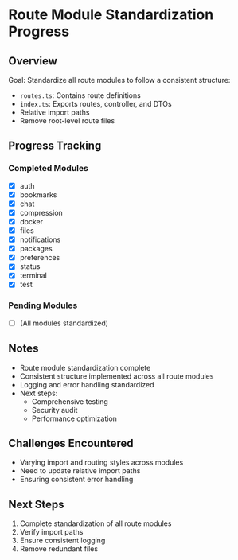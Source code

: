 # Route Module Standardization Progress

## Overview
Goal: Standardize all route modules to follow a consistent structure:
- `routes.ts`: Contains route definitions
- `index.ts`: Exports routes, controller, and DTOs
- Relative import paths
- Remove root-level route files

## Progress Tracking

### Completed Modules
- [x] auth
- [x] bookmarks
- [x] chat
- [x] compression
- [x] docker
- [x] files
- [x] notifications
- [x] packages
- [x] preferences
- [x] status
- [x] terminal
- [x] test

### Pending Modules
- [ ] (All modules standardized)

## Notes
- Route module standardization complete
- Consistent structure implemented across all route modules
- Logging and error handling standardized
- Next steps: 
  * Comprehensive testing
  * Security audit
  * Performance optimization

## Challenges Encountered
- Varying import and routing styles across modules
- Need to update relative import paths
- Ensuring consistent error handling

## Next Steps
1. Complete standardization of all route modules
2. Verify import paths
3. Ensure consistent logging
4. Remove redundant files
